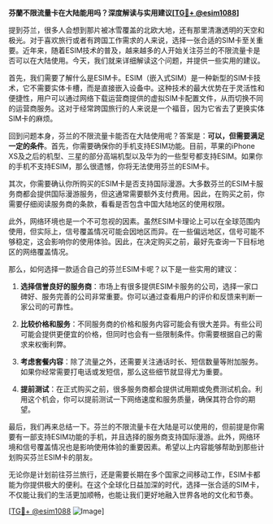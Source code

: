 **芬蘭不限流量卡在大陆能用吗？深度解读与实用建议[[TG💪+ @esim1088](https://t.me/s/esim1088)]**

提到芬兰，很多人会想到那片被冰雪覆盖的北欧大地，还有那里清澈透明的天空和极光。对于喜欢旅行或者有跨国工作需求的人来说，选择一张合适的SIM卡至关重要。近年来，随着ESIM技术的普及，越来越多的人开始关注芬兰的不限流量卡是否可以在大陆使用。今天，我们就来详细解读这个问题，并提供一些实用的建议。

首先，我们需要了解什么是ESIM卡。ESIM（嵌入式SIM）是一种新型的SIM卡技术，它不需要实体卡槽，而是直接嵌入设备中。这种技术的最大优势在于灵活性和便捷性，用户可以通过网络下载运营商提供的虚拟SIM卡配置文件，从而切换不同的运营商服务。这对于经常跨国旅行的人来说是一个福音，因为它省去了更换实体SIM卡的麻烦。

回到问题本身，芬兰的不限流量卡能否在大陆使用呢？答案是：**可以，但需要满足一定的条件**。首先，你需要确保你的手机支持ESIM功能。目前，苹果的iPhone XS及之后的机型、三星的部分高端机型以及华为的一些型号都支持ESIM。如果你的手机不支持ESIM，那么很遗憾，你将无法使用芬兰的ESIM卡。

其次，你需要确认你所购买的ESIM卡是否支持国际漫游。大多数芬兰的ESIM卡服务商都会提供国际漫游服务，但这通常需要额外支付费用。因此，在购买之前，你需要仔细阅读服务商的条款，看看是否包含中国大陆地区的使用权限。

此外，网络环境也是一个不可忽视的因素。虽然ESIM卡理论上可以在全球范围内使用，但实际上，信号覆盖情况可能会因地区而异。在一些偏远地区，信号可能不够稳定，这会影响你的使用体验。因此，在决定购买之前，最好先查询一下目标地区的网络覆盖情况。

那么，如何选择一款适合自己的芬兰ESIM卡呢？以下是一些实用的建议：

1. **选择信誉良好的服务商**：市场上有很多提供ESIM卡服务的公司，选择一家口碑好、服务完善的公司非常重要。你可以通过查看用户的评价和反馈来判断一家公司的可靠性。

2. **比较价格和服务**：不同服务商的价格和服务内容可能会有很大差异。有些公司可能会提供更便宜的价格，但同时也会有一些限制条件。你需要根据自己的需求来权衡利弊。

3. **考虑套餐内容**：除了流量之外，还需要关注通话时长、短信数量等附加服务。如果你经常需要打电话或发短信，那么这些细节就显得尤为重要。

4. **提前测试**：在正式购买之前，很多服务商都会提供试用期或免费测试机会。利用这个机会，你可以提前测试一下网络速度和服务质量，确保其符合你的期望。

最后，我们再来总结一下。芬兰的不限流量卡在大陆是可以使用的，但前提是你需要有一部支持ESIM功能的手机，并且选择的服务商支持国际漫游。此外，网络环境和信号覆盖情况也是影响使用体验的重要因素。希望以上内容能够帮助到那些计划购买芬兰ESIM卡的朋友。

无论你是计划前往芬兰旅行，还是需要长期在多个国家之间移动工作，ESIM卡都能为你提供极大的便利。在这个全球化日益加深的时代，选择一张合适的SIM卡，不仅能让我们的生活更加顺畅，也能让我们更好地融入世界各地的文化和节奏。

[[TG💪+ @esim1088](https://t.me/s/esim1088) ![Image](https://i.postimg.cc/4NQfJmqS/Snipaste-2025-05-13-00-14-12.png)]
